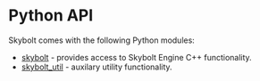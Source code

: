 # Python API

Skybolt comes with the following Python modules:

* [skybolt](skybolt.md) - provides access to Skybolt Engine C++ functionality.
* [skybolt_util](skybolt_util.md) - auxilary utility functionality.